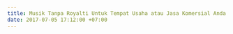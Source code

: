 ```yaml
---
title: Musik Tanpa Royalti Untuk Tempat Usaha atau Jasa Komersial Anda
date: 2017-07-05 17:12:00 +07:00
---
```


